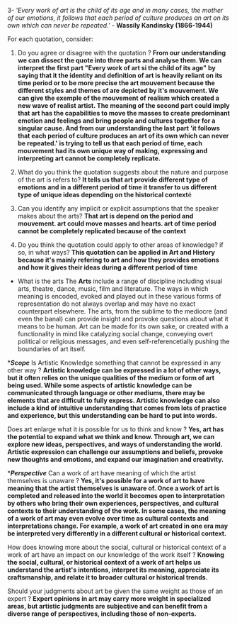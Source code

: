 3-  *'Every work of art is the child of its age and in many cases, the mother of our emotions, it follows that each period of culture produces an art on its own which can never be repeated.'*  - **Wassily Kandinsky (1866-1944)** 

For each quotation, consider: 
1. Do you agree or disagree with the quotation ? 
**From our understanding we can dissect the quote into three parts and analyse them. We can interpret the first part "Every work of art si the child of its age" by saying that it the identity and definition of art is heavily reliant on its time period or to be more precise the art mouvement because the different styles and themes of are depicted by it's mouvement. We can give the exemple of the mouvement of realism which created a new wave of realist artist. The meaning of the second part could imply that art has the capabilities to move the masses to create predominant emotion and feelings and bring people and cultures together for a singular cause. And from our understanding the last part 'it follows that each period of culture produces an art of its own which can never be repeated.' is trying to tell us that each period of time, each mouvement had its own unique way of making, expressing and interpreting art cannot be completely replicate.**

2. What do you think the quotation suggests about the nature and purpose of the art is refers to? 
**It tells us that art provide different type of emotions and in a different period of time it transfer to us different type of unique ideas depending on the historical context**é

3. Can you identify any implicit or explicit assumptions that the speaker makes about the arts? 
**That art is depend on the period and mouvement. art could move masses and hearts. art of time period cannot be completely replicated because of the context**

4. Do you think the quotation could apply to other areas of knowledge? if so, in what ways?
**This quotation can be applied in Art and History because it's mainly refering to art and how they provides emotions and how it gives their ideas during a different period of time**

-  What is the arts
The **Arts** include a range of discipline including visual arts, theatre, dance, music, film and literature. The ways in which meaning is encoded, evoked and played out in these various forms of representation do not always overlap and may have no exact counterpart elsewhere. The arts, from the sublime to the mediocre (and even the banal) can provide insight and provoke questions about what it means to be human. Art can be made for its own sake, or created with a functionality in mind like catalyzing social change, conveying overt political or religious messages, and even self-referencetially pushing the boundaries of art itself. 


****Scope***
Is Artistic Knowledge something that cannot be expressed in any other way ?
**Artistic knowledge can be expressed in a lot of other ways, but it often relies on the unique qualities of the medium or form of art being used. While some aspects of artistic knowledge can be communicated through language or other mediums, there may be elements that are difficult to fully express. Artistic knowledge can also include a kind of intuitive understanding that comes from lots of practice and experience, but this understanding can be hard to put into words.**

Does art enlarge what it is possible for us to think and know ?
**Yes, art has the potential to expand what we think and know. Through art, we can explore new ideas, perspectives, and ways of understanding the world. Artistic expression can challenge our assumptions and beliefs, provoke new thoughts and emotions, and expand our imagination and creativity.**

****Perspective***
Can a work of art have meaning of which the artist themselves is unaware ?
**Yes, it's possible for a work of art to have meaning that the artist themselves is unaware of. Once a work of art is completed and released into the world it becomes open to interpretation by others who bring their own experiences, perspectives, and cultural contexts to their understanding of the work. In some cases, the meaning of a work of art may even evolve over time as cultural contexts and interpretations change. For example, a work of art created in one era may be interpreted very differently in a different cultural or historical context.**

How does knowing more about the social, cultural or historical context of a work of art have an impact on our knowledge of the work itself ?
**Knowing the social, cultural, or historical context of a work of art helps us understand the artist's intentions, interpret its meaning, appreciate its craftsmanship, and relate it to broader cultural or historical trends.**

Should your judgments about art be given the same weight as those of an expert ?
**Expert opinions in art may carry more weight in specialized areas, but artistic judgments are subjective and can benefit from a diverse range of perspectives, including those of non-experts.**


